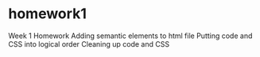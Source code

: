 # homework1
Week 1 Homework
Adding semantic elements to html file
Putting code and CSS into logical order
Cleaning up code and CSS